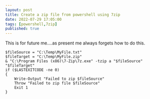 ```yaml
---
layout: post
title: Create a zip file from powershell using 7zip
date: 2022-07-29 17:05:00
tags: [powershell,7zip]
published: true
---
```


This is for future me....as present me always forgets how to do this.

```shell
$fileSource = "C:\Temp\MyFile.txt"
$fileTarget = "C:\Temp\MyFile.zip"
& "C:\Program Files (x86)\7-Zip\7z.exe" -tzip a "$fileSource" "$fileTarget"
if ($LASTEXITCODE -ne 0) 
{ 
	Write-Output "Failed to zip $fileSource" 
	Throw "Failed to zip file $fileSource"
	Exit 1
}
```